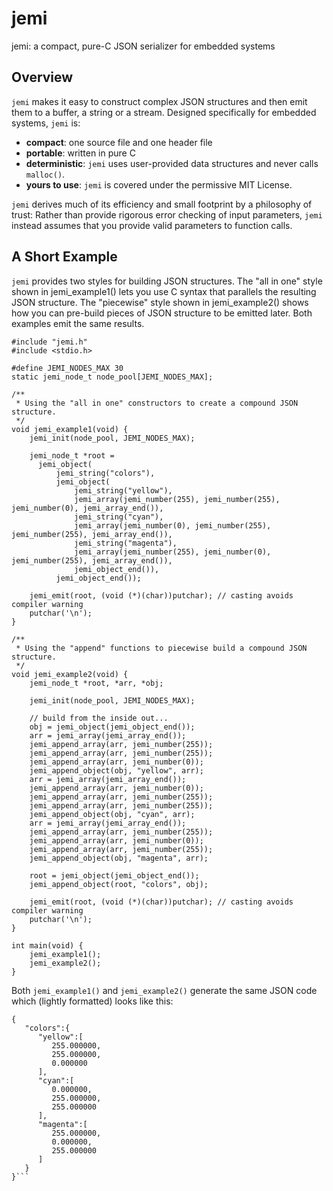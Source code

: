 # jemi
jemi: a compact, pure-C JSON serializer for embedded systems

## Overview

`jemi` makes it easy to construct complex JSON structures and then emit them
to a buffer, a string or a stream.  Designed specifically for embedded systems,
`jemi` is:
* **compact**: one source file and one header file
* **portable**: written in pure C
* **deterministic**: `jemi` uses user-provided data structures and never calls
`malloc()`.
* **yours to use**: `jemi` is covered under the permissive MIT License.

`jemi` derives much of its efficiency and small footprint by a philosophy of
trust: Rather than provide rigorous error checking of input parameters,
`jemi` instead assumes that you provide valid parameters to function calls.


## A Short Example


`jemi` provides two styles for building JSON structures.  The "all in one" style
shown in jemi_example1() lets you use C syntax that parallels the resulting JSON
structure.  The "piecewise" style shown in jemi_example2() shows how you can
pre-build pieces of JSON structure to be emitted later.  Both examples emit the
same results.

```
#include "jemi.h"
#include <stdio.h>

#define JEMI_NODES_MAX 30
static jemi_node_t node_pool[JEMI_NODES_MAX];

/**
 * Using the "all in one" constructors to create a compound JSON structure.
 */
void jemi_example1(void) {
    jemi_init(node_pool, JEMI_NODES_MAX);

    jemi_node_t *root =
      jemi_object(
          jemi_string("colors"),
          jemi_object(
              jemi_string("yellow"),
              jemi_array(jemi_number(255), jemi_number(255), jemi_number(0), jemi_array_end()),
              jemi_string("cyan"),
              jemi_array(jemi_number(0), jemi_number(255), jemi_number(255), jemi_array_end()),
              jemi_string("magenta"),
              jemi_array(jemi_number(255), jemi_number(0), jemi_number(255), jemi_array_end()),
              jemi_object_end()),
          jemi_object_end());

    jemi_emit(root, (void (*)(char))putchar); // casting avoids compiler warning
    putchar('\n');
}

/**
 * Using the "append" functions to piecewise build a compound JSON structure.
 */
void jemi_example2(void) {
    jemi_node_t *root, *arr, *obj;

    jemi_init(node_pool, JEMI_NODES_MAX);

    // build from the inside out...
    obj = jemi_object(jemi_object_end());
    arr = jemi_array(jemi_array_end());
    jemi_append_array(arr, jemi_number(255));
    jemi_append_array(arr, jemi_number(255));
    jemi_append_array(arr, jemi_number(0));
    jemi_append_object(obj, "yellow", arr);
    arr = jemi_array(jemi_array_end());
    jemi_append_array(arr, jemi_number(0));
    jemi_append_array(arr, jemi_number(255));
    jemi_append_array(arr, jemi_number(255));
    jemi_append_object(obj, "cyan", arr);
    arr = jemi_array(jemi_array_end());
    jemi_append_array(arr, jemi_number(255));
    jemi_append_array(arr, jemi_number(0));
    jemi_append_array(arr, jemi_number(255));
    jemi_append_object(obj, "magenta", arr);

    root = jemi_object(jemi_object_end());
    jemi_append_object(root, "colors", obj);

    jemi_emit(root, (void (*)(char))putchar); // casting avoids compiler warning
    putchar('\n');
}

int main(void) {
    jemi_example1();
    jemi_example2();
}
```
Both `jemi_example1()` and `jemi_example2()` generate the same JSON code which (lightly formatted) looks like this:
```
{
   "colors":{
      "yellow":[
         255.000000,
         255.000000,
         0.000000
      ],
      "cyan":[
         0.000000,
         255.000000,
         255.000000
      ],
      "magenta":[
         255.000000,
         0.000000,
         255.000000
      ]
   }
}```

